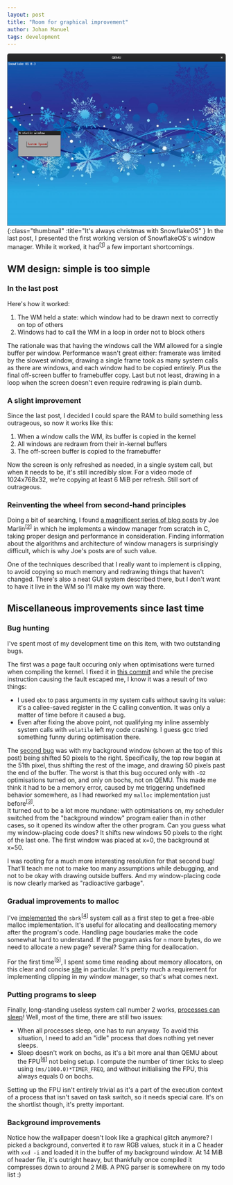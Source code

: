 ```yaml
---
layout: post
title: "Room for graphical improvement"
author: Johan Manuel
tags: development
---
```


![Current state of the GUI](/assets/sos-with-bg.png){:class="thumbnail" :title="It's always christmas with SnowflakeOS" }
In the last post, I presented the first working version of SnowflakeOS's window manager. While it worked, it had<sup>[<a href="" title="still has">1</a>]</sup> a few important shortcomings.

## WM design: simple is too simple

### In the last post

Here's how it worked:

1. The WM held a state: which window had to be drawn next to correctly on top of others
2. Windows had to call the WM in a loop in order not to block others

The rationale was that having the windows call the WM allowed for a single buffer per window. Performance wasn't great either: framerate was limited by the slowest window, drawing a single frame took as many system calls as there are windows, and each window had to be copied entirely. Plus the final off-screen buffer to framebuffer copy. Last but not least, drawing in a loop when the screen doesn't even require redrawing is plain dumb.

### A slight improvement

Since the last post, I decided I could spare the RAM to build something less outrageous, so now it works like this:

1. When a window calls the WM, its buffer is copied in the kernel
2. All windows are redrawn from their in-kernel buffers
3. The off-screen buffer is copied to the framebuffer

Now the screen is only refreshed as needed, in a single system call, but when it needs to be, it's still incredibly slow. For a video mode of 1024x768x32, we're copying at least 6 MiB per refresh. Still sort of outrageous.

### Reinventing the wheel from second-hand principles

Doing a bit of searching, I found [a magnificent series of blog posts](http://www.trackze.ro/tag/windowing-systems-by-example/) by Joe Marlin<sup>[<a href="" title="Joe, I had to steal your footnotes, for I could not steal your style">2</a>]</sup> in which he implements a window manager from scratch in C, taking proper design and performance in consideration. Finding information about the algorithms and architecture of window managers is surprisingly difficult, which is why Joe's posts are of such value.

One of the techniques described that I really want to implement is clipping, to avoid copying so much memory and redrawing things that haven't changed. There's also a neat GUI system described there, but I don't want to have it live in the WM so I'll make my own way there.

## Miscellaneous improvements since last time

### Bug hunting

I've spent most of my development time on this item, with two outstanding bugs.

The first was a page fault occuring only when optimisations were turned when compiling the kernel. I fixed it in [this commit][page fault] and while the precise instruction causing the fault escaped me, I know it was a result of two things:

+ I used `ebx` to pass arguments in my system calls without saving its value: it's a callee-saved register in the C calling convention. It was only a matter of time before it caused a bug.
+ Even after fixing the above point, not qualifying my inline assembly system calls with `volatile` left my code crashing. I guess gcc tried something funny during optimisation there.

The [second bug][buffer shift] was with my background window (shown at the top of this post) being shifted 50 pixels to the right. Specifically, the top row began at the 51th pixel, thus shifting the rest of the image, and drawing 50 pixels past the end of the buffer. The worst is that this bug occured only with `-O2` optimisations turned on, and only on bochs, not on QEMU. This made me think it had to be a memory error, caused by me triggering undefined behavior somewhere, as I had reworked my `malloc` implementation just before<sup>[<a href="" title="see the very next section">3</a>]</sup>.  
It turned out to be a lot more mundane: with optimisations on, my scheduler switched from the "background window" program ealier than in other cases, so it opened its window after the other program. Can you guess what my window-placing code does? It shifts new windows 50 pixels to the right of the last one. The first window was placed at x=0, the background at x=50.

I was rooting for a much more interesting resolution for that second bug! That'll teach me not to make too many assumptions while debugging, and not to be okay with drawing outside buffers. And my window-placing code is now clearly marked as "radioactive garbage".

### Gradual improvements to malloc

I've [implemented][sbrk syscall] the `sbrk`<sup>[<a href="" title="it stands for 'set break'">4</a>]</sup> system call as a first step to get a free-able malloc implementation. It's useful for allocating and deallocating memory after the program's code. Handling page boudaries make the code somewhat hard to understand. If the program asks for `n` more bytes, do we need to allocate a new page? several? Same thing for deallocation.

For the first time<sup>[<a href="" title="I repent, I swear!">5</a>]</sup>, I spent some time reading about memory allocators, on this clear and concise [site][malloc] in particular. It's pretty much a requirement for implementing clipping in my window manager, so that's what comes next.

### Putting programs to sleep

Finally, long-standing useless system call number 2 works, [processes can sleep][sleep syscall]! Well, most of the time, there are still two issues:

+ When all processes sleep, one has to run anyway. To avoid this situation, I need to add an "idle" process that does nothing yet never sleeps.
+ Sleep doesn't work on bochs, as it's a bit more anal than QEMU about the FPU<sup>[<a href="" title="Floating Point Unit">6</a>]</sup> not being setup. I compute the number of timer ticks to sleep using `(ms/1000.0)*TIMER_FREQ`, and without initialising the FPU, this always equals 0 on bochs.

Setting up the FPU isn't entirely trivial as it's a part of the execution context of a process that isn't saved on task switch, so it needs special care. It's on the shortlist though, it's pretty important.

### Background improvements

Notice how the wallpaper doesn't look like a graphical glitch anymore? I picked a background, converted it to raw RGB values, stuck it in a C header with `xxd -i` and loaded it in the buffer of my background window. At 14 MiB of header file, it's outright heavy, but thankfully once compiled it compresses down to around 2 MiB. A PNG parser is somewhere on my todo list :)

[page fault]: https://github.com/29jm/SnowflakeOS/commit/4089a7460f31153ea7f5d2734f5a538c6918e4da
[buffer shift]: https://github.com/29jm/SnowflakeOS/commit/5bbd545037487fc8f9f935b3b7f5755e9bfdd0d6
[sbrk syscall]: https://github.com/29jm/SnowflakeOS/blob/5bbd545037487fc8f9f935b3b7f5755e9bfdd0d6/kernel/src/sys/proc.c#L278-L320
[malloc]: http://dmitrysoshnikov.com/compilers/writing-a-memory-allocator/
[sleep syscall]: https://github.com/29jm/SnowflakeOS/blob/5bbd545037487fc8f9f935b3b7f5755e9bfdd0d6/kernel/src/sys/proc.c#L273-L276